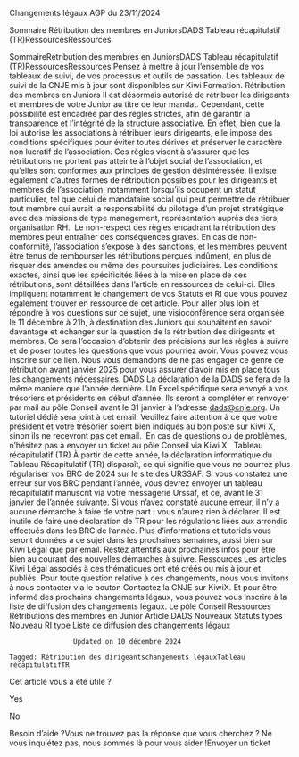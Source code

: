



Changements légaux AGP du 23/11/2024

Sommaire 
Rétribution des membres en JuniorsDADS Tableau récapitulatif (TR)RessourcesRessources



SommaireRétribution des membres en JuniorsDADS Tableau récapitulatif (TR)RessourcesRessources
Pensez à mettre à jour l’ensemble de vos tableaux de suivi, de vos processus et outils de passation. Les tableaux de suivi de la CNJE mis à jour sont disponibles sur Kiwi Formation.
Rétribution des membres en Juniors
Il est désormais autorisé de rétribuer les dirigeants et membres de votre Junior au titre de leur mandat. Cependant, cette possibilité est encadrée par des règles strictes, afin de garantir la transparence et l’intégrité de la structure associative. En effet, bien que la loi autorise les associations à rétribuer leurs dirigeants, elle impose des conditions spécifiques pour éviter toutes dérives et préserver le caractère non lucratif de l’association. Ces règles visent à s’assurer que les rétributions ne portent pas atteinte à l’objet social de l’association, et qu’elles sont conformes aux principes de gestion désintéressée.
Il existe également d’autres formes de rétribution possibles pour les dirigeants et membres de l’association, notamment lorsqu’ils occupent un statut particulier, tel que celui de mandataire social qui peut permettre de rétribuer tout membre qui aurait la responsabilité du pilotage d’un projet stratégique avec des missions de type management, représentation auprès des tiers, organisation RH. 
Le non-respect des règles encadrant la rétribution des membres peut entraîner des conséquences graves. En cas de non-conformité, l’association s’expose à des sanctions, et les membres peuvent être tenus de rembourser les rétributions perçues indûment, en plus de risquer des amendes ou même des poursuites judiciaires.
Les conditions exactes, ainsi que les spécificités liées à la mise en place de ces rétributions, sont détaillées dans l’article en ressources de celui-ci. Elles impliquent notamment le changement de vos Statuts et RI que vous pouvez également trouver en ressource de cet article. Pour aller plus loin et répondre à vos questions sur ce sujet, une visioconférence sera organisée le 11 décembre à 21h, à destination des Juniors qui souhaitent en savoir davantage et échanger sur la question de la rétribution des dirigeants et membres. Ce sera l’occasion d’obtenir des précisions sur les règles à suivre et de poser toutes les questions que vous pourriez avoir. Vous pouvez vous inscrire sur ce lien.
Nous vous demandons de ne pas engager ce genre de rétribution avant janvier 2025 pour vous assurer d’avoir mis en place tous les changements nécessaires.
DADS
La déclaration de la DADS se fera de la même manière que l’année dernière. Un Excel spécifique sera envoyé à vos trésoriers et présidents en début d’année. Ils seront à compléter et renvoyer par mail au pôle Conseil avant le 31 janvier à l’adresse dads@cnje.org.
Un tutoriel dédié sera joint à cet email. Veuillez faire attention à ce que votre président et votre trésorier soient bien indiqués au bon poste sur Kiwi X, sinon ils ne recevront pas cet email. 
En cas de questions ou de problèmes, n’hésitez pas à envoyer un ticket au pôle Conseil via Kiwi X.
 Tableau récapitulatif (TR)
À partir de cette année, la déclaration informatique du Tableau Récapitulatif (TR) disparaît, ce qui signifie que vous ne pourrez plus régulariser vos BRC de 2024 sur le site des URSSAF.
Si vous constatez une erreur sur vos BRC pendant l’année, vous devrez envoyer un tableau récapitulatif manuscrit via votre messagerie Urssaf, et ce, avant le 31 janvier de l’année suivante.
Si vous n’avez constaté aucune erreur, il n’y a aucune démarche à faire de votre part : vous n’aurez rien à déclarer. Il est inutile de faire une déclaration de TR pour les régulations liées aux arrondis effectués dans les BRC de l’année.
Plus d’informations et tutoriels vous seront données à ce sujet dans les prochaines semaines, aussi bien sur Kiwi Légal que par email. Restez attentifs aux prochaines infos pour être bien au courant des nouvelles démarches à suivre. 
Ressources
Les articles Kiwi Légal associés à ces thématiques ont été créés ou mis à jour et publiés.
Pour toute question relative à ces changements, nous vous invitons à nous contacter via le bouton Contactez la CNJE sur KiwiX.
Et pour être informé des prochains changements légaux, vous pouvez vous inscrire à la liste de diffusion des changements légaux.
Le pôle Conseil
Ressources
Rétributions des membres en Junior
Article DADS
Nouveaux Statuts types
Nouveau RI type
Liste de diffusion des changements légaux


					Updated on 10 décembre 2024				

	Tagged: Rétribution des dirigeantschangements légauxTableau récapitulatifTR

Cet article vous a été utile ?




Yes



No





Besoin d’aide ?Vous ne trouvez pas la réponse que vous cherchez ? Ne vous inquiétez pas, nous sommes là pour vous aider !Envoyer un ticket

